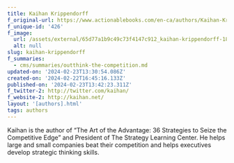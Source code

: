 ```yaml
---
title: Kaihan Krippendorff
f_original-url: https://www.actionablebooks.com/en-ca/authors/Kaihan-Krippendorff/
f_unique-id: '426'
f_image:
  url: /assets/external/65d77a1b9c49c73f4147c912_kaihan-krippendorff-180x220.jpeg
  alt: null
slug: kaihan-krippendorff
f_summaries:
  - cms/summaries/outthink-the-competition.md
updated-on: '2024-02-23T13:30:54.086Z'
created-on: '2024-02-22T16:45:16.133Z'
published-on: '2024-02-23T13:42:23.311Z'
f_twitter-2: http://twitter.com/kaihan/
f_website-2: http://kaihan.net/
layout: '[authors].html'
tags: authors
---
```


Kaihan is the author of “The Art of the Advantage: 36 Strategies to Seize the Competitive Edge” and President of The Strategy Learning Center. He helps large and small companies beat their competition and helps executives develop strategic thinking skills.
